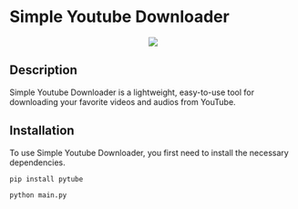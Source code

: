 # Simple Youtube Downloader

<div align="center">
    <img src="https://img.icons8.com/color/48/000000/youtube--v1.png"/>
</div>

## Description

Simple Youtube Downloader is a lightweight, easy-to-use tool for downloading your favorite videos and audios from YouTube. 

## Installation

To use Simple Youtube Downloader, you first need to install the necessary dependencies.

```bash
pip install pytube
```

```bash
python main.py
```
